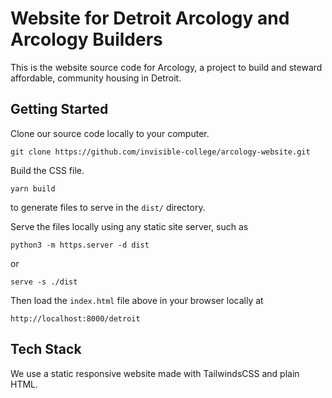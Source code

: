 # Website for Detroit Arcology and Arcology Builders

This is the website source code for Arcology, a project to build and steward affordable, community housing 
in Detroit.

## Getting Started

Clone our source code locally to your computer.
```
git clone https://github.com/invisible-college/arcology-website.git
```

Build the CSS file.

```
yarn build
```
to generate files to serve in the `dist/` directory.

Serve the files locally using any static site server, such as
```
python3 -m https.server -d dist
```
or
```
serve -s ./dist
```

Then load the `index.html` file above in your browser locally at
```
http://localhost:8000/detroit
```

## Tech Stack

We use a static responsive website made with TailwindsCSS and plain HTML.